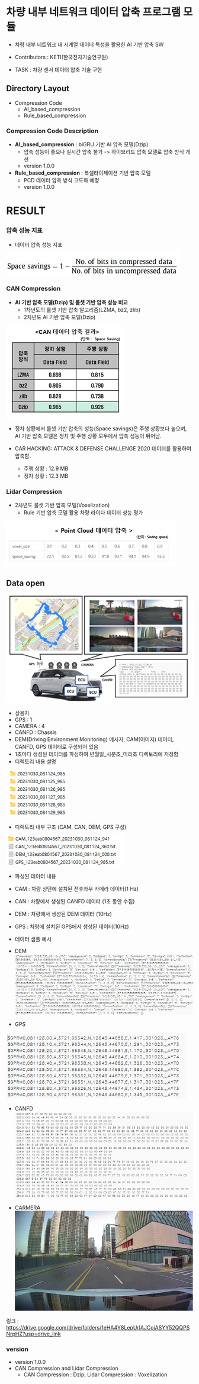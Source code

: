 # 차량 내부 네트워크 데이터 압축 프로그램 모듈

- 차량 내부 네트워크 내 시계열 데이터 특성을 활용한 AI 기반 압축 SW

- Contributors : KETI(한국전자기술연구원)
- TASK : 차량 센서 데이터 압축 기술 구현



## Directory Layout

- Compression Code
  - AI_based_compression
  - Rule_based_compression


### Compression Code Description

- **AI_based_compression** : biGRU 기반 AI 압축 모델(Dzip)
  - 압축 성능이 좋으나 실시간 압축 불가 -> 하이브리드 압축 모델로 압축 방식 개선
  - version 1.0.0
- **Rule_based_compression** : 복셀라이제이션 기반 압축 모델
  - PCD 데이터 압축 방식 고도화 예정
  - version 1.0.0





# RESULT

### 압축 성능 지표

- 데이터 압축 성능 지표

 ![평가지표](README.assets/Space_saving.JPG)



### CAN Compression

- **AI 기반 압축 모델(Dzip) 및 룰셋 기반 압축 성능 비교**
  - 1차년도의 룰셋 기반 압축 알고리즘(LZMA, bz2, zlib)
  - 2차년도 AI 기반 압축 모델(Dzip)


![image-20220816134853427](README.assets/image-20220816134853427.png)


- 정차 상황에서 룰셋 기반 압축의 성능(Space savings)은 주행 상황보다 높으며, AI 기반 압축 모델은 정차 및 주행 상황 모두에서 압축 성능이 뛰어남. 
- CAR HACKING: ATTACK & DEFENSE CHALLENGE 2020 데이터를 활용하여 압축함.

  - 주행 상황 : 12.9 MB
  - 정차 상황 : 12.3 MB





### Lidar Compression

- 2차년도 룰셋 기반 압축 모델(Voxelization)
  - Rule 기반 압축 모델 활용 차량 라이다 데이터 성능 평가


![image_voxelization](README.assets/voxelization_result.png)



## Data open
![](README.assets/data_img.PNG)

- 상용차
- GPS : 1
- CAMERA : 4
- CANFD : Chassis
- DEM(Driving Environment Monitoring) 메시지, CAM(이미지) 데이터, CANFD, GPS 데이터로 구성되어 있음
- 1초마다 생성된 데이터를 파싱하여 년월일_시분초_미리초 디렉토리에 저장함
- 디렉토리 내용 설명


![](README.assets/data_tree.png)


- 디렉토리 내부 구조 (CAM, CAN, DEM, GPS 구성)

![](README.assets/data_tree2.png)

- 파싱된 데이터 내용
- CAM : 차량 상단에 설치된 전후좌우 카메라 데이터(1 Hz)
- CAN : 차량에서 생성된 CANFD 데이터 (1초 동안 수집)
- DEM : 차량에서 생성된 DEM 데이터 (10Hz)
- GPS : 차량에 설치된 GPS에서 생성된 데이터(10Hz)
- 데이터 샘플 예시



- DEM
![](README.assets/dem_img.png)


- GPS


![](README.assets/gps_img.png)


- CANFD
![](README.assets/can_img.png)


- CARMERA
![](README.assets/cam01.jpg)


링크 : https://drive.google.com/drive/folders/1eHA4Y8LepUrlAJCojASYY52QQPSNrpHZ?usp=drive_link



### version
- version 1.0.0
 - CAN Compression and Lidar Compression
   - CAN Compression : Dzip, Lidar Compression : Voxelization